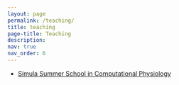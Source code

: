 ```yaml
---
layout: page
permalink: /teaching/
title: teaching
page-title: Teaching
description:
nav: true
nav_order: 6
---
```


<!---
For now, this page is assumed to be a static description of your courses. You can convert it to a collection similar to `_projects/` so that you can have a dedicated page for each course.
-->

* [Simula Summer School in Computational Physiology](https://www.simula.no/education/courses/simula-summer-school-computational-physiology)
